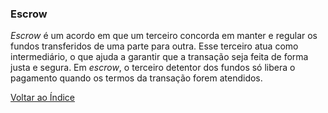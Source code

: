 ### Escrow

_Escrow_ é um acordo em que um terceiro concorda em manter e regular os fundos transferidos de uma parte para outra. Esse terceiro atua como intermediário, o que ajuda a garantir que a transação seja feita de forma justa e segura. Em _escrow_, o terceiro detentor dos fundos só libera o pagamento quando os termos da transação forem atendidos.

[Voltar ao Índice](../)